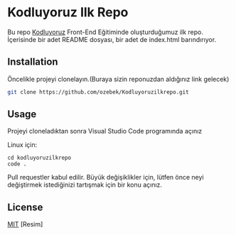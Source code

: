 # Kodluyoruz Ilk Repo
Bu repo [Kodluyoruz](https://www.kodluyoruz.org) Front-End Eğitiminde oluşturduğumuz ilk repo. İçerisinde bir adet README dosyası, bir adet de index.html barındırıyor.
 ## Installation
Öncelikle projeyi clonelayın.(Buraya sizin reponuzdan aldığınız link gelecek)
```bash
git clone https://github.com/ozebek/Kodluyoruzilkrepo.git
```
## Usage
Projeyi cloneladıktan sonra Visual Studio Code programında açınız

Linux için:
```linux
cd kodluyoruzilkrepo
code .
```

Pull requestler kabul edilir. Büyük değişiklikler için, lütfen önce neyi değiştirmek istediğinizi tartışmak için bir konu açınız.

## License
[MIT](https://choosealicense.com/licenses/mit/)
[Resim]

